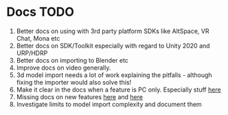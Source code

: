 # Docs TODO

1. Better docs on using with 3rd party platform SDKs like AltSpace, VR Chat, Mona etc
2. Better docs on SDK/Toolkit especially with regard to Unity 2020 and URP/HDRP
3. Better docs on importing to Blender etc
4. Improve docs on video generally.
5. 3d model import needs a lot of work explaining the pitfalls - although fixing the importer would also solve this!
6. Make it clear in the docs when a feature is PC only. Especially stuff [here](https://docs.google.com/spreadsheets/d/1QQVGQr8PTWNBYWj1hiE807CBUgbhlD1gcsm25ZZKP7E)
7. Missing docs on new features [here](differences-between-open-brush-and-tilt-brush.md) and [here](release-history.md)
8. Investigate limits to model import complexity and document them

